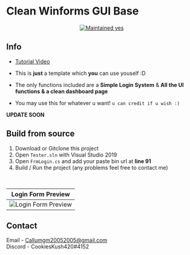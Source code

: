 # Clean Winforms GUI Base

<p align="center">
  <a href="https://github.com/Callumgm/Discord-Worm/graphs/commit-activity">
    <img src="https://img.shields.io/badge/maintained-very little-success?style=flat-square" alt="Maintained yes" />
  </a>
</p>

## Info
- [Tutorial Video](https://youtu.be/eqea8E5X-AU)

- This is **just** a template which **you** can use youself :D
- The only functions included are a **Simple Login System** & **All the UI functions & a clean dashboard page**
- You may use this for whatever u want! `u can credit if u wish :)`

**UPDATE SOON**

## Build from source
1. Download or Gitclone this project
2. Open `Tester.sln` with Visual Studio 2019
3. Open `FrmLogin.cs` and add your paste bin url at **line 91**
4. Build / Run the project (any problems feel free to contact me)

<br>

| Login Form Preview | 
| ------------- | 
| ![Login Form Preview](https://github.com/Callumgm/Cookies-Clean-GUI-Base/blob/master/png/Login_preview.png) |

## Contact
Email - Callumgm20052005@gmail.com 
<br>
Discord - CookiesKush420#4152
